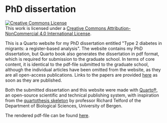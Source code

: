 # PhD dissertation

<!-- badges: start -->
<a rel="license" href="http://creativecommons.org/licenses/by-nc/4.0/"><img alt="Creative Commons License" style="border-width:0" src="https://i.creativecommons.org/l/by-nc/4.0/80x15.png" /></a><br />This work is licensed under a <a rel="license" href="http://creativecommons.org/licenses/by-nc/4.0/">Creative Commons Attribution-NonCommercial 4.0 International License</a>.
<!-- badges: end -->


This is a Quarto website for my PhD dissertation entitled "Type 2 diabetes in migrants: a register-based analysis". The website contains my PhD dissertation, but Quarto book also generates the dissertation in pdf format, which is required for submission to the graduate school. In terms of core content, it is identical to the pdf-file submitted to the graduate school, although the individual articles have been omitted from the website, as they are all open-access publications. Links to the papers are provided [here](https://aastedet.github.io/dissertation/0-papers.html) as soon as they are published.

Both the submitted dissertation and this website were made with [Quarto®](https://quarto.org/), an open-source scientific and technical publishing system, with inspiration from the [quartothesis skeleton](https://github.com/biostats-r/quartothesis) by professor Richard Telford of the Department of Biological Sciences, University of Bergen.

The rendered pdf-file can be found [here](https://aastedet.github.io/dissertation/Type-2-diabetes-in-migrants--a-register-based-analysis.pdf).
